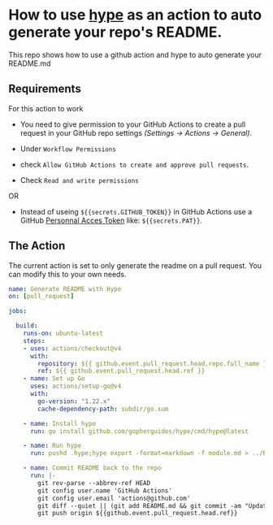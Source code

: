 
# How to use [hype](https://github.com/gopherguides/hype) as an action to auto generate your repo's README.

This repo shows how to use a github action and hype to auto generate your README.md

## Requirements

For this action to work


* You need to give permission to your GitHub Actions to create a pull request in your GitHub repo settings _(Settings -> Actions -> General)_.





* Under `Workflow Permissions`


* check `Allow GitHub Actions to create and approve pull requests`.
* Check `Read and write permissions`




OR


* Instead of useing `${{secrets.GITHUB_TOKEN}}` in GitHub Actions use a GitHub [Personnal Acces Token](https://docs.github.com/en/authentication/keeping-your-account-and-data-secure/creating-a-personal-access-token#creating-a-fine-grained-personal-access-token) like: `${{secrets.PAT}}`.


## The Action

The current action is set to only generate the readme on a pull request.  You can modify this to your own needs.

```yml
name: Generate README with Hype
on: [pull_request]

jobs:

  build:
    runs-on: ubuntu-latest
    steps:
    - uses: actions/checkout@v4
      with:
        repository: ${{ github.event.pull_request.head.repo.full_name }}
        ref: ${{ github.event.pull_request.head.ref }}
    - name: Set up Go
      uses: actions/setup-go@v4
      with:
        go-version: "1.22.x"
        cache-dependency-path: subdir/go.sum

    - name: Install hype
      run: go install github.com/gopherguides/hype/cmd/hype@latest

    - name: Run hype
      run: pushd .hype;hype export -format=markdown -f module.md > ../README.md;popd

    - name: Commit README back to the repo
      run: |-
        git rev-parse --abbrev-ref HEAD
        git config user.name 'GitHub Actions'
        git config user.email 'actions@github.com'
        git diff --quiet || (git add README.md && git commit -am "Updated README")
        git push origin ${{github.event.pull_request.head.ref}}

```


